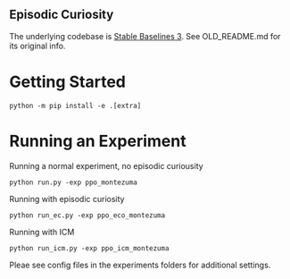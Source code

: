 ## Episodic Curiosity

The underlying codebase is [Stable Baselines 3](https://github.com/DLR-RM/stable-baselines3). See OLD_README.md for its original info.


# Getting Started

`python -m pip install -e .[extra]`

# Running an Experiment

Running a normal experiment, no episodic curiousity

`python run.py -exp ppo_montezuma`

Running with episodic curiosity

`python run_ec.py -exp ppo_eco_montezuma`

Running with ICM

`python run_icm.py -exp ppo_icm_montezuma`

Pleae see config files in the experiments folders for additional settings.
